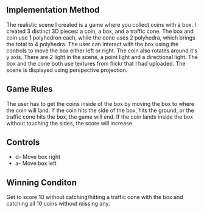 ## Implementation Method
The realistic scene I created is a game where you collect coins with a box. I created 3 distinct 3D pieces: a coin, a box, and a traffic cone. The box and coin use 1 polyhedron each, while the cone uses 2 polyhedra, which brings the total to 4 polyhedra. The user can interact with the box using the controls to move the box either left or right. The coin also rotates around it's y axis. There are 2 light in the scene, a point light and a directional light. The box and the cone both use textures from flickr that I had uploaded. The scene is displayed using perspective projection.

## Game Rules
The user has to get the coins inside of the box by moving the box to where the coin will land. If the coin hits the side of the box, hits the ground, or the traffic cone hits the box, the game will end. If the coin lands inside the box without touching the sides, the score will increase. 

## Controls
* d- Move box right
* a- Move box left

## Winning Conditon
Get to score 10 without catching/hitting a traffic cone with the box and catching all 10 coins without missing any.


